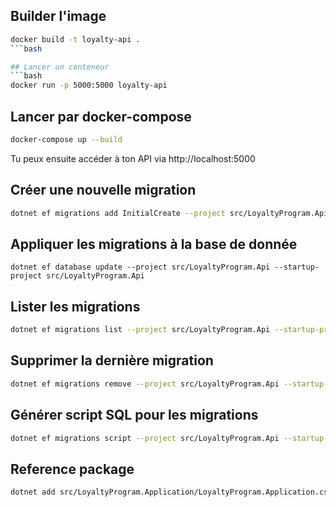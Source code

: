##  Builder l'image
```bash
docker build -t loyalty-api .
```bash

## Lancer un conteneur
```bash
docker run -p 5000:5000 loyalty-api
```

## Lancer par docker-compose
```bash
docker-compose up --build
```

Tu peux ensuite accéder à ton API via http://localhost:5000

## Créer une nouvelle migration
```bash
dotnet ef migrations add InitialCreate --project src/LoyaltyProgram.Api --startup-project src/LoyaltyProgram.Api
```

## Appliquer les migrations à la base de donnée
```base
dotnet ef database update --project src/LoyaltyProgram.Api --startup-project src/LoyaltyProgram.Api
```

## Lister les migrations
```bash
dotnet ef migrations list --project src/LoyaltyProgram.Api --startup-project src/LoyaltyProgram.Api
```

## Supprimer la dernière migration
```bash
dotnet ef migrations remove --project src/LoyaltyProgram.Api --startup-project src/LoyaltyProgram.Api
```

## Générer script SQL pour les migrations
```bash
dotnet ef migrations script --project src/LoyaltyProgram.Api --startup-project src/LoyaltyProgram.Api
```


## Reference package
```bash
dotnet add src/LoyaltyProgram.Application/LoyaltyProgram.Application.csproj reference src/LoyaltyProgram.Domain/LoyaltyProgram.Domain.csproj
```